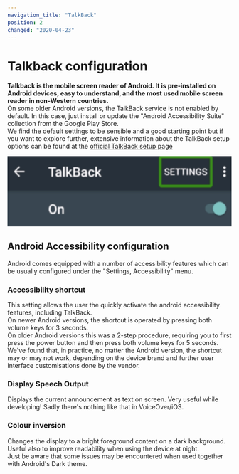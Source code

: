 ```yaml
---
navigation_title: "TalkBack"
position: 2
changed: "2020-04-23"
---
```


# Talkback configuration

**Talkback is the mobile screen reader of Android. It is pre-installed on Android devices, easy to understand, and the most used mobile screen reader in non-Western countries.**  
On some older Android versions, the TalkBack service is not enabled by default.  In this case, just install or update the "Android Accessibility Suite" collection from the Google Play Store.  
We find the default settings to be sensible and a good starting point but if you want to explore further,
extensive information about the TalkBack setup options can be found at the [official TalkBack setup page](https://support.google.com/accessibility/android/answer/6283655)

![Talkback icon](_media/talkback-icon.png)

## Android Accessibility configuration
Android comes equipped with a number of accessibility features which can be usually configured under the "Settings, Accessibility" menu. 

### Accessibility shortcut
This setting allows the user the quickly activate the android accessibility features, including TalkBack.  
On newer Android versions, the shortcut is operated by pressing both volume keys for 3 seconds.  
On older Android versions this was a 2-step procedure, requiring you to first press the power button and then press both volume keys for 5 seconds.  
We've found that, in practice, no matter the Android version, the shortcut may or may not work, depending on the device brand and further user interface customisations done by the vendor.
 

### Display Speech Output
Displays the current announcement as text on screen. Very useful while developing! Sadly there's nothing like that in VoiceOver/iOS.

### Colour inversion
Changes the display to a bright foreground content on a dark background.  Useful also to improve readability when using the device at night.  
Just be aware that some issues may be encountered when used together with Android's Dark theme.

